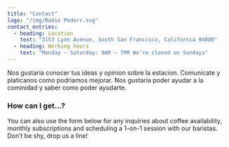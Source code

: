 ```yaml
---
title: "Contact"
logo: "/img/Radio Poderr.svg"
contact_entries:
  - heading: Location
    text: "3153 Lynn Avenue, South San Francisco, California 94080"
  - heading: Working hours
    text: "Monday – Saturday: 9AM – 7PM We’re closed on Sundays"
---
```


Nos gustaria conocer tus ideas y opinion sobre la estacion. Comunicate y platicanos como podriamos mejorar. Nos gustaria poder ayudar a la cominidad y saber como poder ayudarte.

<h3 class="f4 b lh-title mb2">How can I get…?</h3>

You can also use the form below for any inquiries about coffee
availability, monthly subscriptions and scheduling a 1-on-1 session
with our baristas. Don’t be shy, drop us a line!
